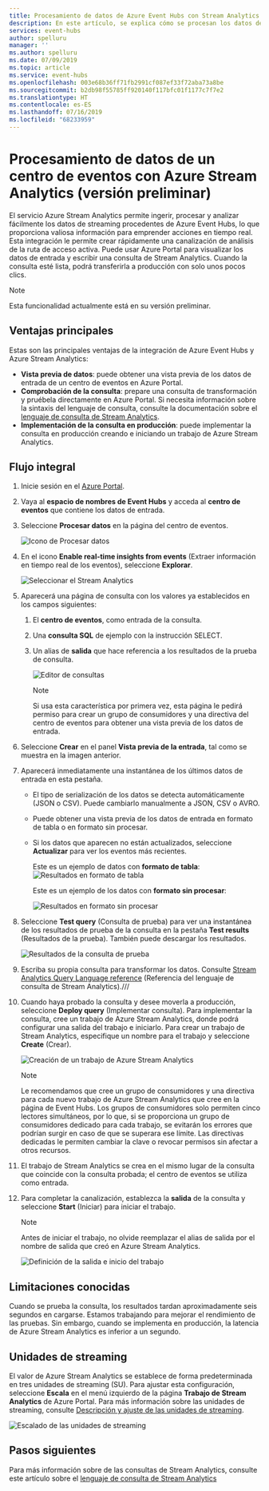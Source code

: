 ```yaml
---
title: Procesamiento de datos de Azure Event Hubs con Stream Analytics | Microsoft Docs
description: En este artículo, se explica cómo se procesan los datos de un centro de eventos de Azure utilizando un trabajo de Azure Stream Analytics.
services: event-hubs
author: spelluru
manager: ''
ms.author: spelluru
ms.date: 07/09/2019
ms.topic: article
ms.service: event-hubs
ms.openlocfilehash: 003e68b36ff71fb2991cf087ef33f72aba73a8be
ms.sourcegitcommit: b2db98f55785ff920140f117bfc01f1177c7f7e2
ms.translationtype: HT
ms.contentlocale: es-ES
ms.lasthandoff: 07/16/2019
ms.locfileid: "68233959"
---
```

# <a name="process-data-from-your-event-hub-using-azure-stream-analytics-preview"></a>Procesamiento de datos de un centro de eventos con Azure Stream Analytics (versión preliminar)
El servicio Azure Stream Analytics permite ingerir, procesar y analizar fácilmente los datos de streaming procedentes de Azure Event Hubs, lo que proporciona valiosa información para emprender acciones en tiempo real. Esta integración le permite crear rápidamente una canalización de análisis de la ruta de acceso activa. Puede usar Azure Portal para visualizar los datos de entrada y escribir una consulta de Stream Analytics. Cuando la consulta esté lista, podrá transferirla a producción con solo unos pocos clics. 

> [!NOTE]
> Esta funcionalidad actualmente está en su versión preliminar. 

## <a name="key-benefits"></a>Ventajas principales
Estas son las principales ventajas de la integración de Azure Event Hubs y Azure Stream Analytics: 
- **Vista previa de datos**: puede obtener una vista previa de los datos de entrada de un centro de eventos en Azure Portal.
- **Comprobación de la consulta**: prepare una consulta de transformación y pruébela directamente en Azure Portal. Si necesita información sobre la sintaxis del lenguaje de consulta, consulte la documentación sobre el [lenguaje de consulta de Stream Analytics](/stream-analytics-query/built-in-functions-azure-stream-analytics).
- **Implementación de la consulta en producción**: puede implementar la consulta en producción creando e iniciando un trabajo de Azure Stream Analytics.

## <a name="end-to-end-flow"></a>Flujo integral

1. Inicie sesión en el [Azure Portal](https://portal.azure.com). 
1. Vaya al **espacio de nombres de Event Hubs** y acceda al **centro de eventos** que contiene los datos de entrada. 
1. Seleccione **Procesar datos** en la página del centro de eventos.  

    ![Icono de Procesar datos](./media/process-data-azure-stream-analytics/process-data-tile.png)
1. En el icono **Enable real-time insights from events** (Extraer información en tiempo real de los eventos), seleccione **Explorar**. 

    ![Seleccionar el Stream Analytics](./media/process-data-azure-stream-analytics/process-data-page-explore-stream-analytics.png)
1. Aparecerá una página de consulta con los valores ya establecidos en los campos siguientes:
    1. El **centro de eventos**, como entrada de la consulta.
    1. Una **consulta SQL** de ejemplo con la instrucción SELECT. 
    1. Un alias de **salida** que hace referencia a los resultados de la prueba de consulta. 

        ![Editor de consultas](./media/process-data-azure-stream-analytics/query-editor.png)
        
        > [!NOTE]
        >  Si usa esta característica por primera vez, esta página le pedirá permiso para crear un grupo de consumidores y una directiva del centro de eventos para obtener una vista previa de los datos de entrada.
1. Seleccione **Crear** en el panel **Vista previa de la entrada**, tal como se muestra en la imagen anterior. 
1. Aparecerá inmediatamente una instantánea de los últimos datos de entrada en esta pestaña.
    - El tipo de serialización de los datos se detecta automáticamente (JSON o CSV). Puede cambiarlo manualmente a JSON, CSV o AVRO.
    - Puede obtener una vista previa de los datos de entrada en formato de tabla o en formato sin procesar. 
    - Si los datos que aparecen no están actualizados, seleccione **Actualizar** para ver los eventos más recientes. 

        Este es un ejemplo de datos con **formato de tabla**:   ![Resultados en formato de tabla](./media/process-data-azure-stream-analytics/snapshot-results.png)

        Este es un ejemplo de los datos con **formato sin procesar**: 

        ![Resultados en formato sin procesar](./media/process-data-azure-stream-analytics/snapshot-results-raw-format.png)
1. Seleccione **Test query** (Consulta de prueba) para ver una instantánea de los resultados de prueba de la consulta en la pestaña **Test results** (Resultados de la prueba). También puede descargar los resultados.

    ![Resultados de la consulta de prueba](./media/process-data-azure-stream-analytics/test-results.png)
1. Escriba su propia consulta para transformar los datos. Consulte [Stream Analytics Query Language reference](/stream-analytics-query/stream-analytics-query-language-reference) (Referencia del lenguaje de consulta de Stream Analytics).///
1. Cuando haya probado la consulta y desee moverla a producción, seleccione **Deploy query** (Implementar consulta). Para implementar la consulta, cree un trabajo de Azure Stream Analytics, donde podrá configurar una salida del trabajo e iniciarlo. Para crear un trabajo de Stream Analytics, especifique un nombre para el trabajo y seleccione **Create** (Crear).

      ![Creación de un trabajo de Azure Stream Analytics](./media/process-data-azure-stream-analytics/create-stream-analytics-job.png)

      > [!NOTE] 
      >  Le recomendamos que cree un grupo de consumidores y una directiva para cada nuevo trabajo de Azure Stream Analytics que cree en la página de Event Hubs. Los grupos de consumidores solo permiten cinco lectores simultáneos, por lo que, si se proporciona un grupo de consumidores dedicado para cada trabajo, se evitarán los errores que podrían surgir en caso de que se superara ese límite. Las directivas dedicadas le permiten cambiar la clave o revocar permisos sin afectar a otros recursos. 
1. El trabajo de Stream Analytics se crea en el mismo lugar de la consulta que coincide con la consulta probada; el centro de eventos se utiliza como entrada. 

9.  Para completar la canalización, establezca la **salida** de la consulta y seleccione **Start** (Iniciar) para iniciar el trabajo.

    > [!NOTE]
    > Antes de iniciar el trabajo, no olvide reemplazar el alias de salida por el nombre de salida que creó en Azure Stream Analytics.

      ![Definición de la salida e inicio del trabajo](./media/process-data-azure-stream-analytics/set-output-start-job.png)


## <a name="known-limitations"></a>Limitaciones conocidas
Cuando se prueba la consulta, los resultados tardan aproximadamente seis segundos en cargarse. Estamos trabajando para mejorar el rendimiento de las pruebas. Sin embargo, cuando se implementa en producción, la latencia de Azure Stream Analytics es inferior a un segundo.

## <a name="streaming-units"></a>Unidades de streaming
El valor de Azure Stream Analytics se establece de forma predeterminada en tres unidades de streaming (SU). Para ajustar esta configuración, seleccione **Escala** en el menú izquierdo de la página **Trabajo de Stream Analytics** de Azure Portal. Para más información sobre las unidades de streaming, consulte [Descripción y ajuste de las unidades de streaming](../stream-analytics/stream-analytics-streaming-unit-consumption.md).

![Escalado de las unidades de streaming](./media/process-data-azure-stream-analytics/scale.png)

## <a name="next-steps"></a>Pasos siguientes
Para más información sobre de las consultas de Stream Analytics, consulte este artículo sobre el [lenguaje de consulta de Stream Analytics](/stream-analytics-query/built-in-functions-azure-stream-analytics)
